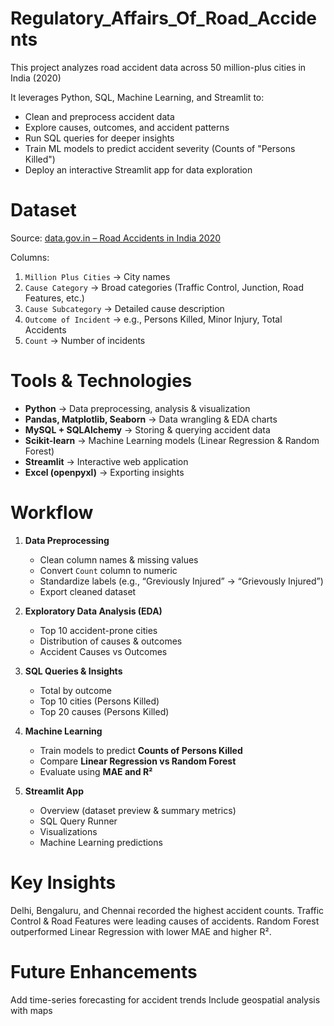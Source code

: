 # Regulatory_Affairs_Of_Road_Accidents
This project analyzes road accident data across 50 million-plus cities in India (2020)

It leverages Python, SQL, Machine Learning, and Streamlit to:
- Clean and preprocess accident data
- Explore causes, outcomes, and accident patterns
- Run SQL queries for deeper insights
- Train ML models to predict accident severity (Counts of "Persons Killed")
- Deploy an interactive Streamlit app for data exploration

# Dataset
Source: [data.gov.in – Road Accidents in India 2020](https://data.gov.in/catalog/road-accidents-india-2020)  

Columns:
1. `Million Plus Cities` → City names  
2. `Cause Category` → Broad categories (Traffic Control, Junction, Road Features, etc.)  
3. `Cause Subcategory` → Detailed cause description  
4. `Outcome of Incident` → e.g., Persons Killed, Minor Injury, Total Accidents  
5. `Count` → Number of incidents  

# Tools & Technologies
- **Python** → Data preprocessing, analysis & visualization  
- **Pandas, Matplotlib, Seaborn** → Data wrangling & EDA charts  
- **MySQL + SQLAlchemy** → Storing & querying accident data  
- **Scikit-learn** → Machine Learning models (Linear Regression & Random Forest)  
- **Streamlit** → Interactive web application  
- **Excel (openpyxl)** → Exporting insights  

# Workflow
1. **Data Preprocessing**  
   - Clean column names & missing values  
   - Convert `Count` column to numeric  
   - Standardize labels (e.g., “Greviously Injured” → “Grievously Injured”)  
   - Export cleaned dataset  

2. **Exploratory Data Analysis (EDA)**  
   - Top 10 accident-prone cities  
   - Distribution of causes & outcomes  
   - Accident Causes vs Outcomes  

3. **SQL Queries & Insights**  
   - Total by outcome  
   - Top 10 cities (Persons Killed)  
   - Top 20 causes (Persons Killed)  

4. **Machine Learning**  
   - Train models to predict **Counts of Persons Killed**  
   - Compare **Linear Regression vs Random Forest**  
   - Evaluate using **MAE and R²**  

5. **Streamlit App**  
   - Overview (dataset preview & summary metrics)  
   - SQL Query Runner  
   - Visualizations  
   - Machine Learning predictions

# Key Insights
   Delhi, Bengaluru, and Chennai recorded the highest accident counts.
   Traffic Control & Road Features were leading causes of accidents.
   Random Forest outperformed Linear Regression with lower MAE and higher R².

# Future Enhancements
   Add time-series forecasting for accident trends
   Include geospatial analysis with maps
